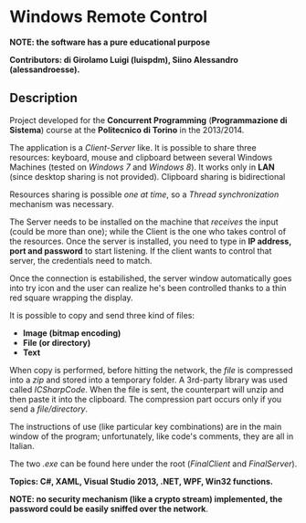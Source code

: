 # Windows Remote Control

**NOTE: the software has a pure educational purpose**

**Contributors: di Girolamo Luigi (luispdm), Siino Alessandro (alessandroesse).**

## Description

Project developed for the **Concurrent Programming** (**Programmazione di Sistema**) course at the **Politecnico di Torino** in the 2013/2014.

The application is a _Client-Server_ like. It is possible to share three resources: keyboard, mouse and clipboard between several Windows Machines (tested on _Windows 7_ and _Windows 8_). It works only in **LAN** (since desktop sharing is not provided). Clipboard sharing is bidirectional

Resources sharing is possible _one at time_, so a _Thread synchronization_ mechanism was necessary.

The Server needs to be installed on the machine that _receives_ the input (could be more than one); while the Client is the one who takes control of the resources. Once the server is installed, you need to type in **IP address, port and password** to start listening. If the client wants to control that server, the credentials need to match.

Once the connection is estabilished, the server window automatically goes into try icon and the user can realize he's been controlled thanks to a thin red square wrapping the display.

It is possible to copy and send three kind of files:

* **Image (bitmap encoding)**
* **File (or directory)**
* **Text**

When copy is performed, before hitting the network, the _file_ is compressed into a _zip_ and stored into a temporary folder. A 3rd-party library was used called _ICSharpCode_. When the file is sent, the counterpart will unzip and then paste it into the clipboard. The compression part occurs only if you send a _file/directory_.

The instructions of use (like particular key combinations) are in the main window of the program; unfortunately, like code's comments, they are all in Italian.

The two _.exe_ can be found here under the root (_FinalClient_ and _FinalServer_).

**Topics: C#, XAML, Visual Studio 2013, .NET, WPF, Win32 functions.**

**NOTE: no security mechanism (like a crypto stream) implemented, the password could be easily sniffed over the network**.
